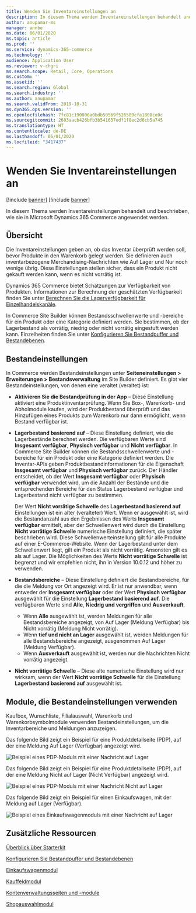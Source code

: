 ```yaml
---
title: Wenden Sie Inventareinstellungen an
description: In diesem Thema werden Inventareinstellungen behandelt und beschrieben, wie sie in Microsoft Dynamics 365 Commerce angewendet werden.
author: anupamar-ms
manager: annbe
ms.date: 06/01/2020
ms.topic: article
ms.prod: ''
ms.service: dynamics-365-commerce
ms.technology: ''
audience: Application User
ms.reviewer: v-chgri
ms.search.scope: Retail, Core, Operations
ms.custom: ''
ms.assetid: ''
ms.search.region: Global
ms.search.industry: ''
ms.author: anupamar
ms.search.validFrom: 2019-10-31
ms.dyn365.ops.version: ''
ms.openlocfilehash: 7fc81c190806a0bdb50569f526589cfa1808ce0c
ms.sourcegitcommit: 2683aacb426bfb3b541637edf1f8ec2d6cb5a745
ms.translationtype: HT
ms.contentlocale: de-DE
ms.lasthandoff: 06/01/2020
ms.locfileid: "3417437"
---
```

# <a name="apply-inventory-settings"></a>Wenden Sie Inventareinstellungen an

[!include [banner](includes/preview-banner.md)]
[!include [banner](includes/banner.md)]

In diesem Thema werden Inventareinstellungen behandelt und beschrieben, wie sie in Microsoft Dynamics 365 Commerce angewendet werden.

## <a name="overview"></a>Übersicht

Die Inventareinstellungen geben an, ob das Inventar überprüft werden soll, bevor Produkte in den Warenkorb gelegt werden. Sie definieren auch inventarbezogene Merchandising-Nachrichten wie Auf Lager und Nur noch wenige übrig. Diese Einstellungen stellen sicher, dass ein Produkt nicht gekauft werden kann, wenn es nicht vorrätig ist.

Dynamics 365 Commerce bietet Schätzungen zur Verfügbarkeit von Produkten. Informationen zur Berechnung der geschätzten Verfügbarkeit finden Sie unter [Berechnen Sie die Lagerverfügbarkeit für Einzelhandelskanäle](calculated-inventory-retail-channels.md).

In Commerce Site Builder können Bestandsschwellenwerte und -bereiche für ein Produkt oder eine Kategorie definiert werden. Sie bestimmen, ob der Lagerbestand als vorrätig, niedrig oder nicht vorrätig eingestuft werden kann. Einzelheiten finden Sie unter [Konfigurieren Sie Bestandpuffer und Bestandebenen](inventory-buffers-levels.md).

## <a name="inventory-settings"></a>Bestandeinstellungen

In Commerce werden Bestandeinstellungen unter **Seiteneinstellungen \> Erweiterungen \> Bestandsverwaltung** im Site Builder definiert. Es gibt vier Bestandeinstellungen, von denen eine veraltet (veraltet) ist:

- **Aktivieren Sie die Bestandprüfung in der App** – Diese Einstellung aktiviert eine Produktinventarprüfung. Wenn Sie Box-, Warenkorb- und Abholmodule kaufen, wird der Produkbestand überprüft und das Hinzufügen eines Produkts zum Warenkorb nur dann ermöglicht, wenn Bestand verfügbar ist.
- **Lagerbestand basierend auf** – Diese Einstellung definiert, wie die Lagerbestände berechnet werden. Die verfügbaren Werte sind **Insgesamt verfügbar**, **Physisch verfügbar** und **Nicht verfügbar**. In Commerce Site Builder können die Bestandsschwellenwerte und -bereiche für ein Produkt oder eine Kategorie definiert werden. Die Inventar-APIs geben Produktbestandinformationen für die Eigenschaft **Insgesamt verfügbar** und **Physisch verfügbar** zurück. Der Händler entscheidet, ob der Wert **Insgesamt verfügbar** oder **Physisch verfügbar** verwendet wird, um die Anzahl der Bestände und die entsprechenden Bereiche für den Status Lagerbestand verfügbar und Lagerbestand nicht verfügbar zu bestimmen.

    Der Wert **Nicht vorrätige Schwelle** des **Lagerbestand basierend auf** Einstellungen ist ein alter (veralteter) Wert. Wenn er ausgewählt ist, wird die Bestandanzahl aus den Ergebnissen des Werts **Insgesamt verfügbar** ermittelt, aber der Schwellenwert wird durch die Einstellung **Nicht vorrätige Schwelle** numerische Einstellung definiert, die später beschrieben wird. Diese Schwellenwerteinstellung gilt für alle Produkte auf einer E-Commerce-Website. Wenn der Lagerbestand unter dem Schwellenwert liegt, gilt ein Produkt als nicht vorrätig. Ansonsten gilt es als auf Lager. Die Möglichkeiten des Werts **Nicht vorrätige Schwelle** ist begrenzt und wir empfehlen nicht, ihn in Version 10.0.12 und höher zu verwenden.

- **Bestandsbereiche** – Diese Einstellung definiert die Bestandbereiche, für die die Meldung vor Ort angezeigt wird. Er ist nur anwendbar, wenn entweder der **Insgesamt verfügbar** oder der Wert **Physisch verfügbar** ausgewählt für die Einstellung **Lagerbestand basierend auf**. Die verfügbaren Werte sind **Alle**, **Niedrig und vergriffen** und **Ausverkauft**.

    - Wenn **Alle** ausgewählt ist, werden Meldungen für alle Bestandsbereiche angezeigt, von Auf Lager (Meldung Verfügbar) bis Nicht vorrätig (Meldung Nicht vorrätig).
    - Wenn **tief und nicht an Lager** ausgewählt ist, werden Meldungen für alle Bestandsbereiche angezeigt, ausgenommen Auf Lager (Meldung Verfügbar).
    - Wenn **Ausverkauft** ausgewählt ist, werden nur die Nachrichten Nicht vorrätig angezeigt.

- **Nicht vorrätige Schwelle** – Diese alte numerische Einstellung wird nur wirksam, wenn der Wert **Nicht vorrätige Schwelle** für die Einstellung **Lagerbestand basierend auf** ausgewählt ist.

## <a name="modules-that-use-inventory-settings"></a>Module, die Bestandeinstellungen verwenden

Kaufbox, Wunschliste, Filialauswahl, Warenkorb und Warenkorbsymbolmodule verwenden Bestandeinstellungen, um die Inventarbereiche und Meldungen anzuzeigen.

Das folgende Bild zeigt ein Beispiel für eine Produktdetailseite (PDP), auf der eine Meldung Auf Lager (Verfügbar) angezeigt wird.

![Beispiel eines PDP-Moduls mit einer Nachricht auf Lager](./media/pdp-InStock.png)

Das folgende Bild zeigt ein Beispiel für eine Produktdetailseite (PDP), auf der eine Meldung Nicht auf Lager (Nicht Verfügbar) angezeigt wird.

![Beispiel eines PDP-Moduls mit einer Nachricht Nicht auf Lager](./media/pdp-outofstock.png)

Das folgende Bild zeigt ein Beispiel für einen Einkaufswagen, mit der Meldung auf Lager (Verfügbar).

![Beispiel eines Einkaufswagenmoduls mit einer Nachricht auf Lager](./media/cart-instock.png)

## <a name="additional-resources"></a>Zusätzliche Ressourcen

[Überblick über Starterkit](starter-kit-overview.md)

[Konfigurieren Sie Bestandpuffer und Bestandebenen](inventory-buffers-levels.md)

[Einkaufswagenmodul](add-cart-module.md)

[Kauffeldmodul](add-buy-box.md)

[Kontenverwaltungsseiten und -module](account-management.md)

[Shopauswahlmodul](store-selector.md)
